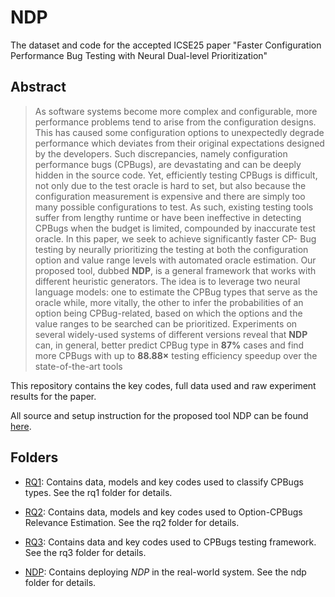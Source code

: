 # NDP
The dataset and code for the accepted ICSE25 paper "Faster Configuration Performance Bug Testing with Neural Dual-level Prioritization"

## Abstract
> As software systems become more complex and
> configurable, more performance problems tend to arise from
> the configuration designs. This has caused some configuration
> options to unexpectedly degrade performance which deviates
> from their original expectations designed by the developers. Such
> discrepancies, namely configuration performance bugs (CPBugs),
> are devastating and can be deeply hidden in the source code.
> Yet, efficiently testing CPBugs is difficult, not only due to the
> test oracle is hard to set, but also because the configuration
> measurement is expensive and there are simply too many possible
> configurations to test. As such, existing testing tools suffer from
> lengthy runtime or have been ineffective in detecting CPBugs
> when the budget is limited, compounded by inaccurate test oracle.
> In this paper, we seek to achieve significantly faster CP-
> Bug testing by neurally prioritizing the testing at both the
> configuration option and value range levels with automated
> oracle estimation. Our proposed tool, dubbed **NDP**, is a general
> framework that works with different heuristic generators. The
> idea is to leverage two neural language models: one to estimate
> the CPBug types that serve as the oracle while, more vitally, the
> other to infer the probabilities of an option being CPBug-related,
> based on which the options and the value ranges to be searched
> can be prioritized. Experiments on several widely-used systems of
> different versions reveal that **NDP** can, in general, better predict
> CPBug type in **87%** cases and find more CPBugs with up to
> **88.88×** testing efficiency speedup over the state-of-the-art tools


This repository contains the key codes, full data used and raw experiment results for the paper.

All source and setup instruction for the proposed tool NDP can be found [here](https://github.com/ideas-labo/npd/tree/main/ndp).

## Folders

* [RQ1](https://github.com/ideas-labo/ndp/tree/main/rq1): Contains data, models and key codes used to classify CPBugs types. See the rq1 folder for details.


* [RQ2](https://github.com/ideas-labo/ndp/tree/main/rq2): Contains data, models and key codes used to Option-CPBugs Relevance Estimation. See the rq2 folder for details.


* [RQ3](https://github.com/ideas-labo/ndp/tree/main/rq3): Contains data and key codes used to CPBugs testing framework. See the rq3 folder for details.


* [NDP](https://github.com/ideas-labo/ndp/tree/main/ndp): Contains deploying *NDP* in the real-world system. See the ndp folder for details.
